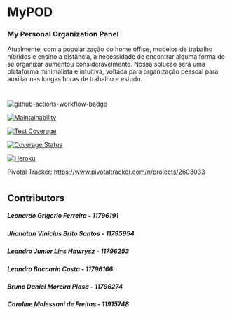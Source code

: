 # MyPOD
### My Personal Organization Panel

Atualmente, com a popularização do home office, modelos de trabalho híbridos e ensino a distância, a necessidade de encontrar alguma forma de se organizar aumentou consideravelmente. Nossa solução será uma plataforma minimalista e intuitiva, voltada para organização pessoal para auxiliar nas longas horas de trabalho e estudo.

#

![github-actions-workflow-badge](https://github.com/leogrigs/EP-ESI/actions/workflows/rubyonrails.yml/badge.svg)

[![Maintainability](https://api.codeclimate.com/v1/badges/48ae43eabd166b88f491/maintainability)](https://codeclimate.com/github/leogrigs/EP-ESI/maintainability)

[![Test Coverage](https://api.codeclimate.com/v1/badges/48ae43eabd166b88f491/test_coverage)](https://codeclimate.com/github/leogrigs/EP-ESI/test_coverage)

[![Coverage Status](https://coveralls.io/repos/github/leogrigs/EP-ESI/badge.svg?branch=main)](https://coveralls.io/github/leogrigs/EP-ESI?branch=main)

[![Heroku](https://img.shields.io/badge/Heroku-430098?style=for-the-badge&logo=heroku&logoColor=white)](https://fathomless-spire-23639.herokuapp.com)

Pivotal Tracker: https://www.pivotaltracker.com/n/projects/2603033

#

## Contributors

##### Leonardo Grigorio Ferreira - 11796191
##### Jhonatan Vinicius Brito Santos - 11795954
##### Leandro Junior Lins Hawrysz - 11796253
##### Leandro Baccarin Costa - 11796166
##### Bruno Daniel Moreira Plasa - 11796274
##### Caroline Molessani de Freitas - 11915748



